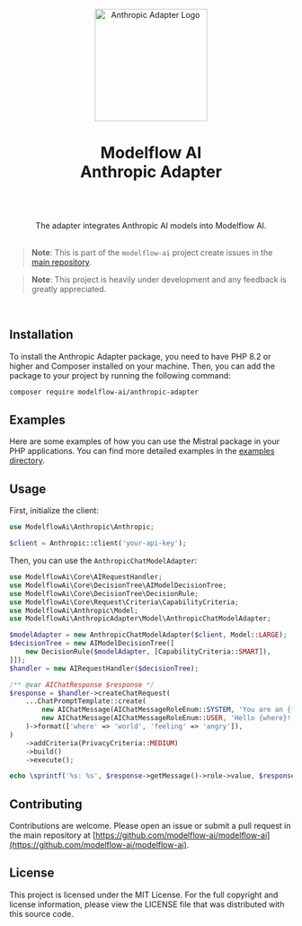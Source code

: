 <br/>
<div align="center">
 <img alt="Anthropic Adapter Logo" src="https://avatars.githubusercontent.com/u/152068817?s=768&amp;v=4" width="200" height="200">
</div>

<h1 align="center">
Modelflow AI<br/>
Anthropic Adapter<br/>
<br/>
</h1>

<br/>

<div align="center">
The adapter integrates Anthropic AI models into Modelflow  AI.
</div>

<br/>

> **Note**:
> This is part of the `modelflow-ai` project create issues in the [main repository](https://github.com/modelflow-ai/.github).

> **Note**:
> This project is heavily under development and any feedback is greatly appreciated.

<br/>

## Installation

To install the Anthropic Adapter package, you need to have PHP 8.2 or higher and Composer installed on your machine.
Then, you can add the package to your project by running the following command:

```bash
composer require modelflow-ai/anthropic-adapter
```

## Examples

Here are some examples of how you can use the Mistral package in your PHP applications. You can find more detailed
examples in the [examples directory](examples).

## Usage

First, initialize the client:

```php
use ModelflowAi\Anthropic\Anthropic;

$client = Anthropic::client('your-api-key');
```

Then, you can use the `AnthropicChatModelAdapter`:

```php
use ModelflowAi\Core\AIRequestHandler;
use ModelflowAi\Core\DecisionTree\AIModelDecisionTree;
use ModelflowAi\Core\DecisionTree\DecisionRule;
use ModelflowAi\Core\Request\Criteria\CapabilityCriteria;
use ModelflowAi\Anthropic\Model;
use ModelflowAi\AnthropicAdapter\Model\AnthropicChatModelAdapter;

$modelAdapter = new AnthropicChatModelAdapter($client, Model::LARGE);
$decisionTree = new AIModelDecisionTree([
    new DecisionRule($modelAdapter, [CapabilityCriteria::SMART]),
]]);
$handler = new AIRequestHandler($decisionTree);

/** @var AIChatResponse $response */
$response = $handler->createChatRequest(
    ...ChatPromptTemplate::create(
        new AIChatMessage(AIChatMessageRoleEnum::SYSTEM, 'You are an {feeling} bot'),
        new AIChatMessage(AIChatMessageRoleEnum::USER, 'Hello {where}!'),
    )->format(['where' => 'world', 'feeling' => 'angry']),
)
    ->addCriteria(PrivacyCriteria::MEDIUM)
    ->build()
    ->execute();

echo \sprintf('%s: %s', $response->getMessage()->role->value, $response->getMessage()->content);
```

## Contributing

Contributions are welcome. Please open an issue or submit a pull request in the main repository
at [https://github.com/modelflow-ai/modelflow-ai](https://github.com/modelflow-ai/modelflow-ai).

## License

This project is licensed under the MIT License. For the full copyright and license information, please view the LICENSE
file that was distributed with this source code.
